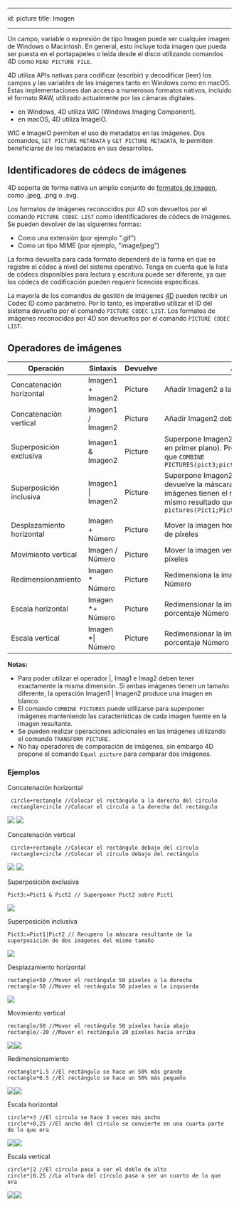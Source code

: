 - - -
id: picture title: Imagen
- - -

Un campo, variable o expresión de tipo Imagen puede ser cualquier imagen de Windows o Macintosh. En general, esto incluye toda imagen que pueda ser puesta en el portapapeles o leída desde el disco utilizando comandos 4D como `READ PICTURE FILE`.

4D utiliza APIs nativas para codificar (escribir) y decodificar (leer) los campos y las variables de las imágenes tanto en Windows como en macOS. Estas implementaciones dan acceso a numerosos formatos nativos, incluido el formato RAW, utilizado actualmente por las cámaras digitales.

*   en Windows, 4D utiliza WIC (Windows Imaging Component).
*   en macOS, 4D utiliza ImageIO.

WIC e ImageIO permiten el uso de metadatos en las imágenes. Dos comandos, `SET PICTURE METADATA` y `GET PICTURE METADATA`, le permiten beneficiarse de los metadatos en sus desarrollos.

## Identificadores de códecs de imágenes

4D soporta de forma nativa un amplio conjunto de [formatos de imagen](FormEditor/pictures.md#native-formats-supported), como .jpeg, .png o .svg.

Los formatos de imágenes reconocidos por 4D son devueltos por el comando `PICTURE CODEC LIST` como identificadores de códecs de imágenes.  Se pueden devolver de las siguientes formas:

*   Como una extensión (por ejemplo ".gif")
*   Como un tipo MIME (por ejemplo, "image/jpeg")

La forma devuelta para cada formato dependerá de la forma en que se registre el códec a nivel del sistema operativo. Tenga en cuenta que la lista de códecs disponibles para lectura y escritura puede ser diferente, ya que los códecs de codificación pueden requerir licencias específicas.

La mayoría de los comandos de gestión de imágenes [4D](https://doc.4d.com/4Dv18/4D/18/Pictures.201-4504337.en.html) pueden recibir un Codec ID como parámetro. Por lo tanto, es imperativo utilizar el ID del sistema devuelto por el comando `PICTURE CODEC LIST`. Los formatos de imágenes reconocidos por 4D son devueltos por el comando `PICTURE CODEC LIST`.



## Operadores de imágenes

| Operación                 | Sintaxis               | Devuelve | Acción                                                                                                                                                                                |
| ------------------------- | ---------------------- | -------- | ------------------------------------------------------------------------------------------------------------------------------------------------------------------------------------- |
| Concatenación horizontal  | Imagen1 + Imagen2      | Picture  | Añadir Imagen2 a la derecha de Imagen1                                                                                                                                                |
| Concatenación vertical    | Imagen1 / Imagen2      | Picture  | Añadir Imagen2 debajo de Imagen1                                                                                                                                                      |
| Superposición exclusiva   | Imagen1 & Imagen2      | Picture  | Superpone Imagen2 sobre Imagen1 (Imagen2 en primer plano). Produce el mismo resultado que `COMBINE PICTURES(pict3;pict1;Superimposition;pict2)`                                       |
| Superposición inclusiva   | Imagen1 &#124; Imagen2 | Picture  | Superpone Imagen2 sobre Imagen1 y devuelve la máscara resultante si ambas imágenes tienen el mismo tamaño. Produce el mismo resultado que `$equal:=Equal pictures(Pict1;Pict2;Pict3)` |
| Desplazamiento horizontal | Imagen + Número        | Picture  | Mover la imagen horizontalmente un Número de píxeles                                                                                                                                  |
| Movimiento vertical       | Imagen / Número        | Picture  | Mover la imagen verticalmente un Número de píxeles                                                                                                                                    |
| Redimensionamiento        | Imagen * Número        | Picture  | Redimensiona la imagen según el porcentaje Número                                                                                                                                     |
| Escala horizontal         | Imagen *+ Número       | Picture  | Redimensionar la imagen horizontalmente al porcentaje Número                                                                                                                          |
| Escala vertical           | Imagen *&#124; Número  | Picture  | Redimensionar la imagen verticalmente al porcentaje Número                                                                                                                            |

**Notas:**

- Para poder utilizar el operador |, Imag1 e Imag2 deben tener exactamente la misma dimensión. Si ambas imágenes tienen un tamaño diferente, la operación Imagen1 | Imagen2 produce una imagen en blanco.
- El comando `COMBINE PICTURES` puede utilizarse para superponer imágenes manteniendo las características de cada imagen fuente en la imagen resultante.
- Se pueden realizar operaciones adicionales en las imágenes utilizando el comando `TRANSFORM PICTURE`.
- No hay operadores de comparación de imágenes, sin embargo 4D propone el comando `Equal picture` para comparar dos imágenes.


### Ejemplos

Concatenación horizontal
```4d
 circle+rectangle //Colocar el rectángulo a la derecha del círculo
 rectangle+circle //Colocar el círculo a la derecha del rectángulo
```
![](../assets/en/Concepts/concatHor.en.png) ![](../assets/en/Concepts/concatHor2.en.png)

Concatenación vertical
```4d
 circle+rectangle //Colocar el rectángulo debajo del círculo
 rectangle+circle //Colocar el círculo debajo del rectángulo
```
![](../assets/en/Concepts/concatVer.en.png) ![](../assets/en/Concepts/concatVer2.en.png)

Superposición exclusiva
```4d
Pict3:=Pict1 & Pict2 // Superponer Pict2 sobre Pict1
```
![](../assets/en/Concepts/superimpoExc.fr.png)

Superposición inclusiva
```4d
Pict3:=Pict1|Pict2 // Recupera la máscara resultante de la superposición de dos imágenes del mismo tamaño
```
![](../assets/en/Concepts/superimpoInc.fr.png)

Desplazamiento horizontal
```4d
rectangle+50 //Mover el rectángulo 50 píxeles a la derecha
rectangle-50 //Mover el rectángulo 50 píxeles a la izquierda
```
![](../assets/en/Concepts/hormove.en.png)

Movimiento vertical

```4d
rectangle/50 //Mover el rectángulo 50 píxeles hacia abajo
rectangle/-20 //Mover el rectángulo 20 píxeles hacia arriba
```
![](../assets/en/Concepts/vertmove.en.png)![](../assets/en/Concepts/vertmove2.en.png)

Redimensionamiento

```4d
rectangle*1.5 //El rectángulo se hace un 50% más grande
rectangle*0.5 //El rectángulo se hace un 50% más pequeño
```
![](../assets/en/Concepts/resize.en.png)![](../assets/en/Concepts/resisze2.en.png)

Escala horizontal

```4d
circle*+3 //El círculo se hace 3 veces más ancho
circle*+0,25 //El ancho del círculo se convierte en una cuarta parte de lo que era
```

![](../assets/en/Concepts/Horscaling.en.png)![](../assets/en/Concepts/Horscaling2.en.png)

Escala vertical

```4d
circle*|2 //El círculo pasa a ser el doble de alto
circle*|0.25 //La altura del círculo pasa a ser un cuarto de lo que era
```

![](../assets/en/Concepts/vertscaling.en.png)![](../assets/en/Concepts/veticalscaling2.en.png)

